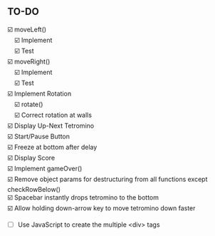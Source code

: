 ## TO-DO
:ballot_box_with_check: moveLeft()<br>
&nbsp;&nbsp;&nbsp;&nbsp;:ballot_box_with_check: Implement<br> 
&nbsp;&nbsp;&nbsp;&nbsp;:ballot_box_with_check: Test<br>
:ballot_box_with_check: moveRight()<br>
&nbsp;&nbsp;&nbsp;&nbsp;:ballot_box_with_check: Implement<br>
&nbsp;&nbsp;&nbsp;&nbsp;:ballot_box_with_check: Test<br>
:ballot_box_with_check: Implement Rotation<br>
&nbsp;&nbsp;&nbsp;&nbsp;:ballot_box_with_check: rotate()<br>
&nbsp;&nbsp;&nbsp;&nbsp;:ballot_box_with_check: Correct rotation at walls<br>
:ballot_box_with_check: Display Up-Next Tetromino<br>
:ballot_box_with_check: Start/Pause Button<br>
:ballot_box_with_check: Freeze at bottom after delay<br>
:ballot_box_with_check: Display Score<br>
:ballot_box_with_check: Implement gameOver()<br>
:ballot_box_with_check: Remove object params for destructuring from all functions except checkRowBelow()<br>
:ballot_box_with_check: Spacebar instantly drops tetromino to the bottom<br>
:ballot_box_with_check: Allow holding down-arrow key to move tetromino down faster
- [ ] Use JavaScript to create the multiple \<div\> tags
<br>